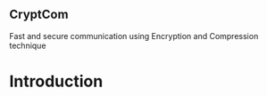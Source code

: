 ## CryptCom
Fast and secure communication using Encryption and Compression technique 

# Introduction
